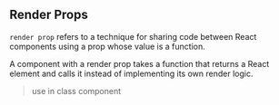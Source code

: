 ## Render Props
 `render prop` refers to a technique for sharing code between React components using a prop whose value is a function.


A component with a render prop takes a function that returns a React element and calls it instead of implementing its own render logic.

> use in class component
